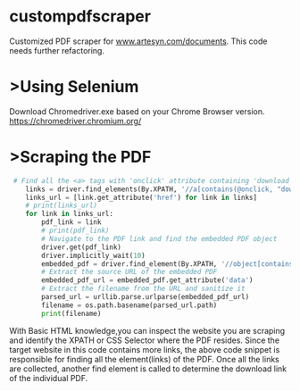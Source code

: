 # **custompdfscraper**
Customized PDF scraper for www.artesyn.com/documents. This code needs further refactoring.

# >**Using Selenium**
Download Chromedriver.exe based on your Chrome Browser version. https://chromedriver.chromium.org/

# >**Scraping the PDF**
```python
 # Find all the <a> tags with 'onclick' attribute containing 'download'
    links = driver.find_elements(By.XPATH, '//a[contains(@onclick, "download")]')
    links_url = [link.get_attribute('href') for link in links]
    # print(links_url)
    for link in links_url:
        pdf_link = link
        # print(pdf_link)
        # Navigate to the PDF link and find the embedded PDF object
        driver.get(pdf_link)
        driver.implicitly_wait(10)
        embedded_pdf = driver.find_element(By.XPATH, '//object[contains(@data, ".pdf")]')
        # Extract the source URL of the embedded PDF
        embedded_pdf_url = embedded_pdf.get_attribute('data')
        # Extract the filename from the URL and sanitize it
        parsed_url = urllib.parse.urlparse(embedded_pdf_url)
        filename = os.path.basename(parsed_url.path)
        print(filename)
```
With Basic HTML knowledge,you can inspect the website you are scraping and identify the XPATH or CSS Selector where the PDF resides.
Since the target website in this code contains more links, the above code snippet is responsible for finding all the element(links) of the PDF. 
Once all the links are collected, another find element is called to determine the download link of the individual PDF.
